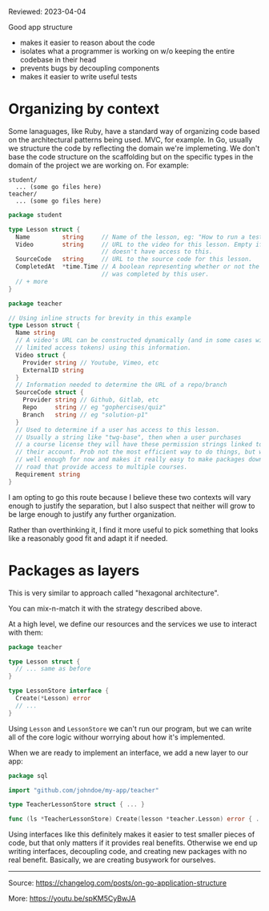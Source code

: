 Reviewed: 2023-04-04

Good app structure

* makes it easier to reason about the code
* isolates what a programmer is working on w/o keeping the entire codebase in their head
* prevents bugs by decoupling components
* makes it easier to write useful tests

# Organizing by context

Some lanaguages, like Ruby, have a standard way of organizing code based on the architectural patterns being used. MVC, for example. In Go, usually we structure the code by reflecting the domain we're implemeting. We don't base the code structure on the scaffolding but on the specific types in the domain of the project we are working on. For example:

```
student/
  ... (some go files here)
teacher/
  ... (some go files here)
```

```go
package student

type Lesson struct {
  Name         string     // Name of the lesson, eg: "How to run a test"
  Video        string     // URL to the video for this lesson. Empty if the user
                          // doesn't have access to this.
  SourceCode   string     // URL to the source code for this lesson.
  CompletedAt  *time.Time // A boolean representing whether or not the lesson
                          // was completed by this user.
  // + more
}
```

```go
package teacher

// Using inline structs for brevity in this example
type Lesson struct {
  Name string
  // A video's URL can be constructed dynamically (and in some cases with time
  // limited access tokens) using this information.
  Video struct {
    Provider string // Youtube, Vimeo, etc
    ExternalID string
  }
  // Information needed to determine the URL of a repo/branch
  SourceCode struct {
    Provider string // Github, Gitlab, etc
    Repo     string // eg "gophercises/quiz"
    Branch   string // eg "solution-p1"
  }
  // Used to determine if a user has access to this lesson.
  // Usually a string like "twg-base", then when a user purchases
  // a course license they will have these permission strings linked to
  // their account. Prob not the most efficient way to do things, but works
  // well enough for now and makes it really easy to make packages down the
  // road that provide access to multiple courses.
  Requirement string
}
```

I am opting to go this route because I believe these two contexts will vary enough to justify the separation, but I also suspect that neither will grow to be large enough to justify any further organization.

Rather than overthinking it, I find it more useful to pick something that looks like a reasonably good fit and adapt it if needed.

# Packages as layers

This is very similar to approach called "hexagonal architecture".

You can mix-n-match it with the strategy described above.

At a high level, we define our resources and the services we use to interact with them:

```go
package teacher

type Lesson struct {
  // ... same as before
}

type LessonStore interface {
  Create(*Lesson) error
  // ...
}
```

Using `Lesson` and `LessonStore` we can't run our program, but we can write all of the core logic withour worrying about how it's implemented.

When we are ready to implement an interface, we add a new layer to our app:

```go
package sql

import "github.com/johndoe/my-app/teacher"

type TeacherLessonStore struct { ... }

func (ls *TeacherLessonStore) Create(lesson *teacher.Lesson) error { ... }
```

Using interfaces like this definitely makes it easier to test smaller pieces of code, but that only matters if it provides real benefits. Otherwise we end up writing interfaces, decoupling code, and creating new packages with no real benefit. Basically, we are creating busywork for ourselves.

---

Source: https://changelog.com/posts/on-go-application-structure

More: https://youtu.be/spKM5CyBwJA
